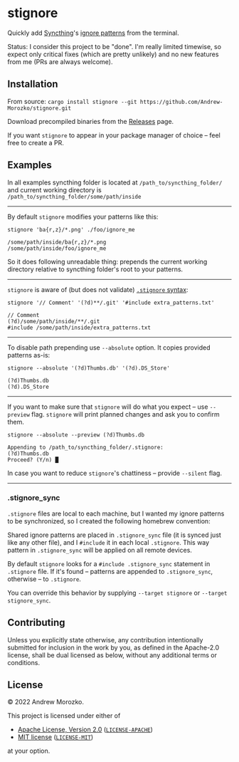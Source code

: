 # stignore

Quickly add [Syncthing](https://syncthing.net)'s [ignore patterns](https://docs.syncthing.net/users/ignoring) from the terminal.

Status: I consider this project to be "done". I'm really limited timewise, so expect only critical fixes (which are pretty unlikely) and no new features from me (PRs are always welcome).

## Installation

From source: `cargo install stignore --git https://github.com/Andrew-Morozko/stignore.git`

Download precompiled binaries from the [Releases](https://github.com/Andrew-Morozko/stignore/releases/latest) page.

If you want `stignore` to appear in your package manager of choice &ndash; feel free to create a PR.

## Examples
In all examples syncthing folder is located at `/path_to/syncthing_folder/` and current working directory is `/path_to/syncthing_folder/some/path/inside`

---

By default `stignore` modifies your patterns like this:

`stignore 'ba{r,z}/*.png' ./foo/ignore_me`
```
/some/path/inside/ba{r,z}/*.png
/some/path/inside/foo/ignore_me
```

So it does following unreadable thing: prepends the current working directory relative to syncthing folder's root to your patterns.

---

`stignore` is aware of (but does not validate) [`.stignore` syntax](https://docs.syncthing.net/users/ignoring#patterns):

`stignore '// Comment' '(?d)**/.git' '#include extra_patterns.txt'`
```
// Comment
(?d)/some/path/inside/**/.git
#include /some/path/inside/extra_patterns.txt
```

---

To disable path prepending use `--absolute` option. It copies provided patterns as-is:

`stignore --absolute '(?d)Thumbs.db' '(?d).DS_Store'`
```
(?d)Thumbs.db
(?d).DS_Store
```
---

If you want to make sure that `stignore` will do what you expect &ndash; use `--preview` flag. `stignore` will print planned changes and ask you to confirm them.

`stignore --absolute --preview (?d)Thumbs.db`
```
Appending to /path_to/syncthing_folder/.stignore:
(?d)Thumbs.db
Proceed? (Y/n) █
```

In case you want to reduce `stignore`'s chattiness &ndash; provide `--silent` flag.

---

### .stignore_sync

`.stignore` files are local to each machine, but I wanted my ignore patterns to be synchronized, so I created the following homebrew convention:

Shared ignore patterns are placed in `.stignore_sync` file (it is synced just like any other file), and I `#include` it in each local `.stignore`. This way pattern in `.stignore_sync` will be applied on all remote devices.

By default `stignore` looks for a `#include .stignore_sync` statement in `.stignore` file. If it's found &ndash; patterns are appended to `.stignore_sync`, otherwise &ndash; to `.stignore`.

You can override this behavior by supplying `--target stignore` or `--target stignore_sync`.

## Contributing

Unless you explicitly state otherwise, any contribution intentionally submitted
for inclusion in the work by you, as defined in the Apache-2.0 license, shall be
dual licensed as below, without any additional terms or conditions.

## License

&copy; 2022 Andrew Morozko.

This project is licensed under either of

- [Apache License, Version 2.0](https://www.apache.org/licenses/LICENSE-2.0) ([`LICENSE-APACHE`](LICENSE-APACHE))
- [MIT license](https://opensource.org/licenses/MIT) ([`LICENSE-MIT`](LICENSE-MIT))

at your option.